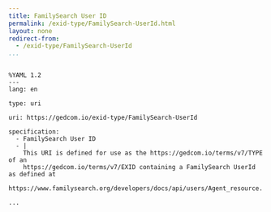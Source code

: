 ```yaml
---
title: FamilySearch User ID
permalink: /exid-type/FamilySearch-UserId.html
layout: none
redirect-from:
  - /exid-type/FamilySearch-UserId
...
```


```

%YAML 1.2
---
lang: en

type: uri

uri: https://gedcom.io/exid-type/FamilySearch-UserId

specification:
  - FamilySearch User ID
  - |
    This URI is defined for use as the https://gedcom.io/terms/v7/TYPE of an
    https://gedcom.io/terms/v7/EXID containing a FamilySearch UserId as defined at
    https://www.familysearch.org/developers/docs/api/users/Agent_resource.

...

```
